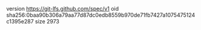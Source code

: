 version https://git-lfs.github.com/spec/v1
oid sha256:0baa90b306a79aa77d87dc0edb8559b970de71fb7427a1075475124c1395e287
size 2973

